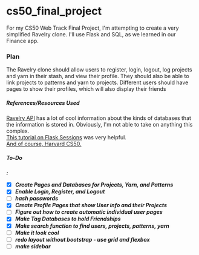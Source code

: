 # cs50_final_project
For my CS50 Web Track Final Project, I'm attempting to create a very simplified Ravelry clone. I'll use Flask and SQL, as we learned in our Finance app.

<h3>Plan</h3>

The Ravelry clone should allow users to register, login, logout, log projects and yarn in their stash, and view their profile. They should also be able to link projects to patterns and yarn to projects. Different users should have pages to show their profiles, which will also display their friends

<h5>References/Resources Used</h5>

<a href="https://www.ravelry.com/api">Ravelry API</a> has a lot of cool information about the kinds of databases that the information is stored in. Obviously, I'm not able to take on anything this complex.
<br>
<a href="https://pythonise.com/series/learning-flask/flask-session-object">This tutorial on Flask Sessions</a> was very helpful.
<br>
<a href="https://cs50.harvard.edu/x/2020/">And of course, Harvard CS50.</a>

<h5>To-Do<h5>:

- [x] Create Pages and Databases for Projects, Yarn, and Patterns
- [x] Enable Login, Register, and Logout
- [ ] hash passwords
- [x] Create Profile Pages that show User info and their Projects
- [ ] Figure out how to create automatic individual user pages
- [x] Make Tag Databases to hold Friendships
- [x] Make search function to find users, projects, patterns, yarn
- [ ] Make it look cool
- [ ] redo layout without bootstrap - use grid and flexbox
- [ ] make sidebar